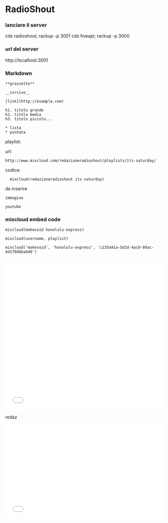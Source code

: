 # RadioShout

### lanciare il server


cds radioshout; rackup -p 3001
cds fiveapi; rackup -p 3000


### url del server

http://localhost:3001



### Markdown

    **grassetto**

    __corsivo__

    [link](http://example.com)

    h1. titolo grande
    h2. titolo medio
    h3. titolo piccolo...

    * lista
    * puntata

playlist:

  url:

    http://www.mixcloud.com/redazioneradioshout/playlists/its-saturday/


  codice:

      mixcloud(redazioneradioshout its-saturday)

da inserire

    immagine

    youtube


### mixcloud embed code




    mixcloud(makevoid honolulu-express)

    mixcloud(username, playlist)

    mixcloud('makevoid', 'honolulu-express', 'c235a91a-5d2d-4ac0-89ac-4d170dbbab40')

<iframe width='100%' height='480' src='//www.mixcloud.com/widget/iframe/?feed=http%3A%2F%2Fwww.mixcloud.com%2Fmakevoid%2Fplaylists%2Fhonolulu-express%2F%3Flimit%3D10&embed_uuid=c235a91a-5d2d-4ac0-89ac-4d170dbbab40&stylecolor=&embed_type=widget_standard' frameborder='0'></iframe>

redaz

<iframe width='100%' height='300' src='//www.mixcloud.com/widget/iframe/?feed=http%3A%2F%2Fwww.mixcloud.com%2Fredazioneradioshout%2Fzenergy-live-honolulu-express-radioshout%2F&embed_uuid=3fbb909c-d781-476f-acb1-c66e5ccfae68&stylecolor=&embed_type=widget_standard' frameborder='0'></iframe>